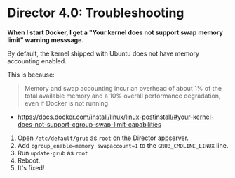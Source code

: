 # Director 4.0: Troubleshooting

**When I start Docker, I get a "Your kernel does not support swap memory limit" warning messsage.**

By default, the kernel shipped with Ubuntu does not have memory accounting enabled.

This is because:
> Memory and swap accounting incur an overhead of about 1% of the total available memory and a 10% overall performance degradation, even if Docker is not running.
- https://docs.docker.com/install/linux/linux-postinstall/#your-kernel-does-not-support-cgroup-swap-limit-capabilities

1. Open `/etc/default/grub` as `root` on the Director appserver.
2. Add `cgroup_enable=memory swapaccount=1` to the `GRUB_CMDLINE_LINUX` line.
3. Run `update-grub` as `root`
4. Reboot.
5. It's fixed!
